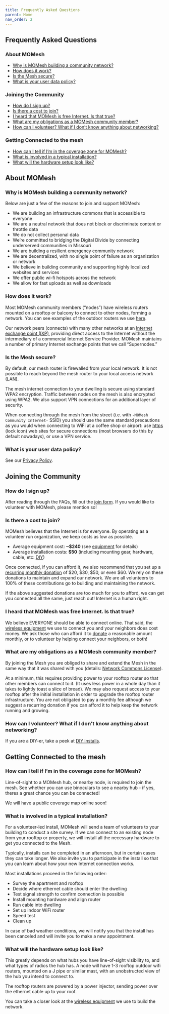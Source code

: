 ```yaml
---
title: Frequently Asked Questions
parent: Home
nav_order: 2
---
```


## Frequently Asked Questions

### About MOMesh

-   [Why is MOMesh building a community network?](#why)
-   [How does it work?](#how)
-   [Is the Mesh secure?](#security)
-   [What is your user data policy?](#data)

### Joining the Community

-   [How do I sign up?](#signup)
-   [Is there a cost to join?](#cost)
-   [I heard that MOMesh is free Internet. Is that true?](#free)
-   [What are my obligations as a MOMesh community member?](#obligations)
-   [How can I volunteer? What if I don’t know anything about networking?](#volunteer)

### Getting Connected to the mesh

-   [How can I tell if I’m in the coverage zone for MOMesh?](#covered)
-   [What is involved in a typical installation?](#typicalinstall)
-   [What will the hardware setup look like?](#hardwaresetup)


## About MOMesh

### <a name="why"></a>Why is MOMesh building a community network?

Below are just a few of the reasons to join and support MOMesh:

-   We are building an infrastructure commons that is accessible to everyone
-   We are a neutral network that does not block or discriminate content or throttle data  
-   We do not collect personal data  
-   We’re committed to bridging the Digital Divide by connecting underserved communities in Missouri
-   We are building a resilient emergency community network
-   We are decentralized, with no single point of failure as an organization or network  
-   We believe in building community and supporting highly localized websites and services  
-   We offer public wi-fi hotspots across the network 
-   We allow for fast uploads as well as downloads


### <a name="how"></a>How does it work?

Most MOMesh community members (“nodes”) have wireless routers mounted on a rooftop or balcony to connect to other nodes, forming a network. You can see examples of the outdoor routers we use [here](/equipment).

Our network peers (connects) with many other networks at an [Internet exchange point (IXP)](https://en.wikipedia.org/wiki/Internet_exchange_point), providing direct access to the Internet without the intermediary of a commercial Internet Service Provider. MOMesh maintains a number of primary Internet exchange points that we call “Supernodes.”

### <a name="security"></a>Is the Mesh secure?

By default, our mesh router is firewalled from your local network. It is not possible to reach beyond the mesh router to your local access network (LAN).

The mesh internet connection to your dwelling is secure using standard WPA2 encryption. Traffic between nodes on the mesh is also encrypted using WPA2. We also support VPN connections for an additional layer of security.

When connecting through the mesh from the street (i.e. with `-MOMesh Community Internet-` SSID) you should use the same standard precautions as you would when connecting to WiFi at a coffee shop or airport: use [https](https://en.wikipedia.org/wiki/HTTPS) (lock icon) web sites for secure connections (most browsers do this by default nowadays), or use a VPN service.

### <a name="data"></a>What is your user data policy?

See our [Privacy Policy](/privacy-policy).


## Joining the Community

### <a name="signup"></a>How do I sign up?

After reading through the FAQs, fill out the [join form](/join). If you would like to volunteer with MOMesh, please mention so!

### <a name="cost"></a>Is there a cost to join?

MOMesh believes that the Internet is for everyone. By operating as a volunteer run organization, we keep costs as low as possible.

- Average equipment cost: **~$240** (see [equipment](/equipment) for details)
- Average installation costs: **$50** (including mounting gear, hardware, cable, etc: [DIY](/docs/diy))

Once connected, if you can afford it, we also recommend that you set up a [recurring monthly donation](/donate) of $20, $30, $50, or even $60. We rely on these donations to maintain and expand our network. We are all volunteers to 100% of these contributions go to building and maintaining the network.

If the above suggested donations are too much for you to afford, we can get you connected all the same, just reach out! Internet is a human right.

### <a name="free"></a>I heard that MOMesh was free Internet. Is that true?

We believe EVERYONE should be able to connect online. That said, the [wireless equipment](/equipment) we use to connect you and your neighbors does cost money. We ask those who can afford it to [donate](/donate) a reasonable amount monthly, or to volunteer by helping connect your neighbors, or both!

### <a name="obligations"></a>What are my obligations as a MOMesh community member?

By joining the Mesh you are obliged to share and extend the Mesh in the same way that it was shared with you (details: [Network Commons License](./network-commons-license)).

At a minimum, this requires providing power to your rooftop router so that other members can connect to it. (It uses less power in a whole day than it takes to lightly toast a slice of bread). We may also request access to your rooftop after the initial installation in order to upgrade the rooftop router infrastructure. You are not obligated to pay a monthly fee although we suggest a recurring donation if you can afford it to help keep the network running and growing.

### <a name="volunteer"></a>How can I volunteer? What if I don't know anything about networking?

If you are a DIY-er, take a peek at [DIY installs](/docs/diy).

## Getting Connected to the mesh

### <a name="covered"></a>How can I tell if I’m in the coverage zone for MOMesh?

Line-of-sight to a MOMesh hub, or nearby node, is required to join the mesh. See whether you can use binoculars to see a nearby hub - if yes, theres a great chance you can be connected!

We will have a public coverage map online soon!

### <a name="typicalinstall"></a>What is involved in a typical installation?

For a volunteer-led install, MOMesh will send a team of volunteers to your building to conduct a site survey. If we can connect to an existing node from your rooftop or property, we will install all the necessary hardware to get you connected to the Mesh.

Typically, installs can be completed in an afternoon, but in certain cases they can take longer. We also invite you to participate in the install so that you can learn about how your new Internet connection works.

Most installations proceed in the following order:

- Survey the apartment and rooftop
- Decide where ethernet cable should enter the dwelling
- Test signal strength to confirm connection is possible
- Install mounting hardware and align router
- Run cable into dwelling
- Set up indoor WiFi router
- Speed test
- Clean up

In case of bad weather conditions, we will notify you that the install has been canceled and will invite you to make a new appointment.

### <a name="hardwaresetup"></a>What will the hardware setup look like?

This greatly depends on what hubs you have line-of-sight visibility to, and what types of radios the hub has. A node will have 1-3 rooftop outdoor wifi routers, mounted on a J pipe or similar mast, with an unobstructed view of the hub you intend to connect to.

The rooftop routers are powered by a power injector, sending power over the ethernet cable up to your roof.

You can take a closer look at the [wireless equipment](/equipment) we use to build the network.


